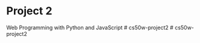 # Project 2

Web Programming with Python and JavaScript
#   c s 5 0 w - p r o j e c t 2  
 #   c s 5 0 w - p r o j e c t 2  
 